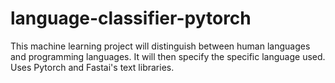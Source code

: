# language-classifier-pytorch

This machine learning project will distinguish between human languages and programming languages.
It will then specify the specific language used.
Uses Pytorch and Fastai's text libraries.

